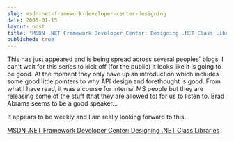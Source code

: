 ```yaml
---
slug: msdn-net-framework-developer-center-designing
date: 2005-01-15
layout: post
title: "MSDN .NET Framework Developer Center: Designing .NET Class Libraries"
published: true
---
```

This has just appeared and is being spread across several peoples' blogs. I can't wait for this series to kick off (for the public) it looks like it is going to be good. At the moment they only have up an introduction which includes some good little pointers to why API design and forethought is good. From what I have read, it was a course for internal MS people but they are releasing some of the stuff (that they are allowed to) for us to listen to. Brad Abrams seems to be a good speaker...
<p />
It appears to be weekly and I am really looking forward to this.
<p />
<a href="http://msdn.microsoft.com/netframework/programming/classlibraries/">MSDN .NET Framework Developer Center: Designing .NET Class Libraries</a>
<br /><div class="blogger-post-footer"><img class="posterous_download_image" src="https://blogger.googleusercontent.com/tracker/8109338-110581719844877888?l=www.kinlan.co.uk%2Findex.html" height="1" alt="" width="1" /></div>

